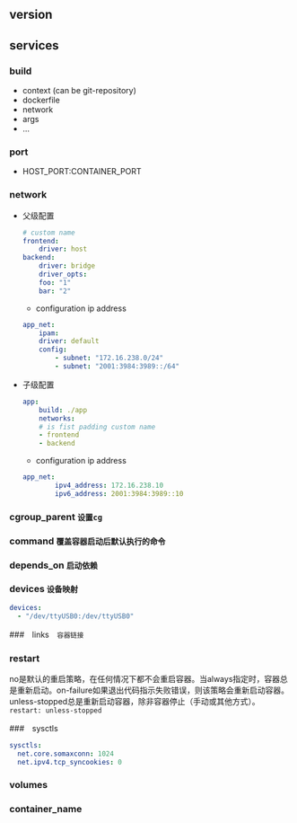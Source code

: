 ## version
## services
### build
- context (can be git-repository)
- dockerfile
- network
- args
- ...
### port
- HOST_PORT:CONTAINER_PORT
### network
- 父级配置
	```yaml
	# custom name
	frontend:
		driver: host
	backend:
		driver: bridge
		driver_opts:
		foo: "1"
		bar: "2"
	```
	- configuration ip address
	```yaml
	app_net:
		ipam:
		driver: default
		config:
			- subnet: "172.16.238.0/24"
			- subnet: "2001:3984:3989::/64"
	```
- 子级配置
	```yaml
	app:
		build: ./app
		networks:
		# is fist padding custom name
		- frontend
		- backend
	```
	- configuration ip address
	```yaml
	app_net:
			ipv4_address: 172.16.238.10
			ipv6_address: 2001:3984:3989::10
	```
### cgroup_parent `设置cg`

### command `覆盖容器启动后默认执行的命令`

### depends_on `启动依赖`

### devices `设备映射`
```yaml
devices:
  - "/dev/ttyUSB0:/dev/ttyUSB0"
```

###　links　`容器链接`

### restart 
no是默认的重启策略，在任何情况下都不会重启容器。当always指定时，容器总是重新启动。on-failure如果退出代码指示失败错误，则该策略会重新启动容器。unless-stopped总是重新启动容器，除非容器停止（手动或其他方式）。
`restart: unless-stopped`

###　sysctls 
```yaml
sysctls:
  net.core.somaxconn: 1024
  net.ipv4.tcp_syncookies: 0
```

### volumes

### container_name



